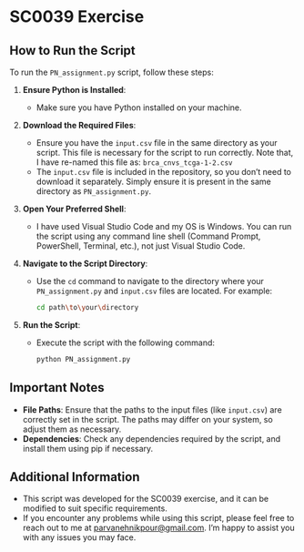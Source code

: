 # SC0039 Exercise

## How to Run the Script

To run the `PN_assignment.py` script, follow these steps:

1. **Ensure Python is Installed**:
   - Make sure you have Python installed on your machine.

2. **Download the Required Files**:
   - Ensure you have the `input.csv` file in the same directory as your script. This file is necessary for the script to run correctly. Note that, I have re-named this file as: `brca_cnvs_tcga-1-2.csv`
   - The `input.csv` file is included in the repository, so you don’t need to download it separately. Simply ensure it is present in the same directory as `PN_assignment.py`.

3. **Open Your Preferred Shell**:
   - I have used Visual Studio Code and my OS is Windows. You can run the script using any command line shell (Command Prompt, PowerShell, Terminal, etc.), not just Visual Studio Code.

4. **Navigate to the Script Directory**:
   - Use the `cd` command to navigate to the directory where your `PN_assignment.py` and `input.csv` files are located. For example:
     ```bash
     cd path\to\your\directory
     ```

5. **Run the Script**:
   - Execute the script with the following command:
     ```bash
     python PN_assignment.py
     ```

## Important Notes

- **File Paths**: Ensure that the paths to the input files (like `input.csv`) are correctly set in the script. The paths may differ on your system, so adjust them as necessary.
- **Dependencies**: Check any dependencies required by the script, and install them using pip if necessary.

## Additional Information

- This script was developed for the SC0039 exercise, and it can be modified to suit specific requirements.
- If you encounter any problems while using this script, please feel free to reach out to me at parvanehnikpour@gmail.com. I’m happy to assist you with any issues you may face.